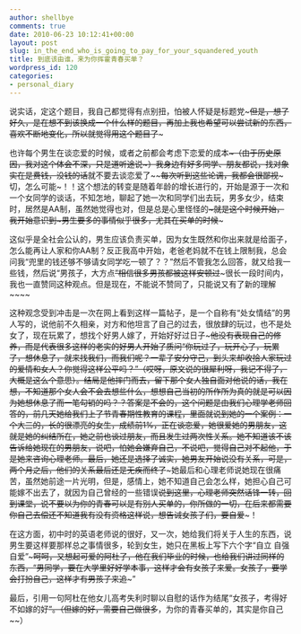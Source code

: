 ```yaml
---
author: shellbye
comments: true
date: 2010-06-23 10:12:41+00:00
layout: post
slug: in_the_end_who_is_going_to_pay_for_your_squandered_youth
title: 到底该由谁，来为你挥霍青春买单？
wordpress_id: 120
categories:
- personal_diary
---
```


说实话，定这个题目，我自己都觉得有点别扭，怕被人怀疑是标题党~~~但是，想了好久，是在想不到该换成一个什么样的题目，再加上我也希望可以尝试新的东西，喜欢不断地变化，所以就觉得用这个题目了~~~  
  
也许每个男生在谈恋爱的时候，或者之前都会考虑下恋爱的成本~~~（由于历史原因，我对这个体会不深，只是道听途说~）我身边有好多同学、朋友都说，找对象实在是费钱，没钱的话~~就不要去谈恋爱了~~~~每次听到这些论调，我都会很鄙视~~~切，怎么可能~！！这个想法的转变是随着年龄的增长进行的，开始是源于一次和一个女同学的谈话，不知怎地，聊起了她一次和同学们出去玩，男多女少，结束时，居然是AA制，虽然她觉得也对，但是总是心里怪怪的~~~就是这个时候开始，我开始意识到~男生要多的事情似乎很多，尤其在买单的时候~~~  
  
这似乎是全社会公认的，男生应该负责买单，因为女生既然和你出来就是给面子，怎么能再让人家和你AA制？反正我高中开始，老爸老妈就不在钱上限制我，总会问我“兜里的钱还够不够请女同学吃一顿了？？”然后不管我怎么回答，就又给我一些钱，然后说“男孩子，大方点~~”相信很多男孩都被这样安顿过~~~很长一段时间内，我也一直赞同这种观点。但是现在，不能说不赞同了，只能说又有了新的理解~~~~  
  
这种观念受到冲击是一次在网上看到这样一篇帖子，是一个自称有“处女情结”的男人写的，说他前不久相亲，对方和他坦言了自己的过去，很放肆的玩过，也不是处女了，现在玩累了，想找个好男人嫁了，开始好好过日子~~~他没有表现自己的修养，而是代表很多这样的老实的好男人开始了质问“你玩过了，玩开心了，玩累了，想休息了，就来找我们，而我们呢？一辈子安分守己，到头来却收拾人家玩过的爱情和女人？你觉得这样公平吗？”（哎呀，原文说的很犀利呀，我记不得了，大概是这么个意思）。结局是他摔门而去，留下那个女人独自面对他说的话，我在想，不知道那个女人会不会去想些什么，想想自己当初的所作所为真的就是可以因为她想休息了而一笔勾销的吗？？答案是不会的，这个问题是由我们心理学老师回答的，前几天她给我们上了节青春期性教育的课程，里面就说到她的一个案例：一个大三的，长的很漂亮的女生，成绩前1%，正在谈恋爱，她很爱她的男朋友，这就是她的纠结所在，她之前也谈过朋友，而且发生过两次性关系。她不知道该不该告诉给她现在的男朋友，说吧，怕她会嫌弃自己，不说吧，觉得自己对不起他，于是她来咨询心理老师。最后，她还是选择了诚实，她男友开始说没有关系，可是，两个月之后，他们的关系最后还是无疾而终了~~~她最后和心理老师说她现在很痛苦，虽然她前途一片光明，但是，感情上，她不知道自己会怎么样，她担心自己可能嫁不出去了，就因为自己曾经的一些错误~~~~~~说到这里，心理老师突然话锋一转，回到课堂，说不要以为你的青春可以是有别人买单的，你所做的一切，在后来都需要你自己去偿还~~~~不知道我有没有资格这样说，想告诫女孩子们，要自爱~~~！  
  
在这方面，初中时的英语老师说的很好，又一次，她给我们将关于人生的东西，说男生要这样要那样总之事情很多，轮到女生，她只在黑板上写下六个字“自立 自强 自爱”~~~呵呵，又想起可爱的阿杜了，他在我们毕业的时候，也给我们讲过同样的东西，“男同学，要在大学里好好学本事，这样才会有女孩子来爱。女孩子，要学会打扮自己，这样才有男孩子来追~~~”  
  
最后，引用一句阿杜在他女儿高考失利时聊以自慰的话作为结尾“女孩子，考得好不如嫁的好~~~~”。（但嫁的好，需要自己做很多~~~~，为你的青春买单的，其实是你自己~~）
